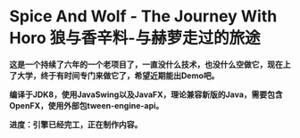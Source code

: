 # Spice And Wolf - The Journey With Horo 狼与香辛料-与赫萝走过的旅途
**这是一个持续了六年的一个老项目了，一直没什么技术，也没什么空做它，现在上了大学，终于有时间专门来做它了，希望近期能出Demo吧。**

**编译于JDK8，使用JavaSwing以及JavaFX，理论兼容新版的Java，需要包含OpenFX，使用外部包tween-engine-api。**

**进度：引擎已经完工，正在制作内容。**
